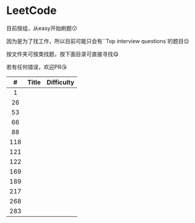 # LeetCode
目前按组，从easy开始刷题😗

因为是为了找工作，所以目前可能只会有``Top interview questions`的题目😌

按文件夹可按类找题，按下面目录可直接寻找😋

若有任何错误，欢迎PR😘

|  #  | Title | Difficulty |
| :-: | :---: | :--------: |
|  1  | []()  |            |
| 26  | []()  |            |
| 53  | []()  |            |
| 66  | []()  |            |
| 88  | []()  |            |
| 118 | []()  |            |
| 121 | []()  |            |
| 122 | []()  |            |
| 169 | []()  |            |
| 189 | []()  |            |
| 217 | []()  |            |
| 268 | []()  |            |
| 283 | []()  |            |

